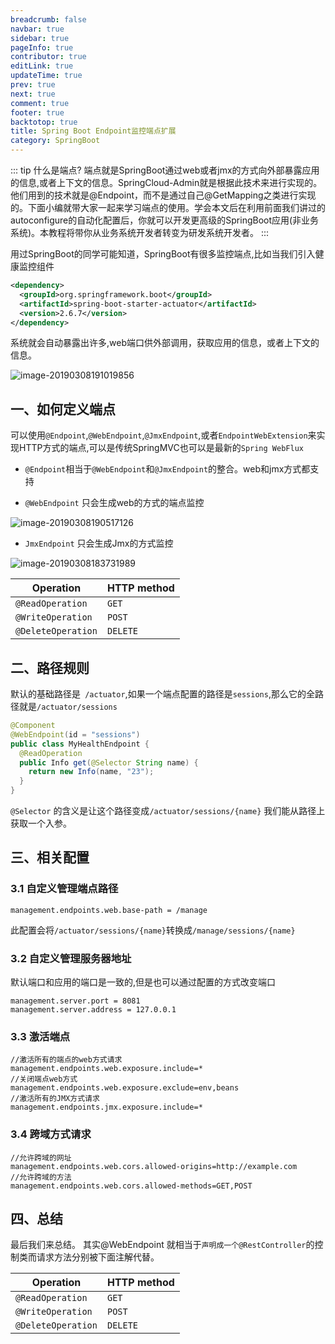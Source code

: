 ```yaml
---
breadcrumb: false
navbar: true
sidebar: true
pageInfo: true
contributor: true
editLink: true
updateTime: true
prev: true
next: true
comment: true
footer: true
backtotop: true
title: Spring Boot Endpoint监控端点扩展
category: SpringBoot
---
```


::: tip
什么是端点? 端点就是SpringBoot通过web或者jmx的方式向外部暴露应用的信息,或者上下文的信息。SpringCloud-Admin就是根据此技术来进行实现的。他们用到的技术就是@Endpoint，而不是通过自己@GetMapping之类进行实现的。下面小编就带大家一起来学习端点的使用。学会本文后在利用前面我们讲过的autoconfigure的自动化配置后，你就可以开发更高级的SpringBoot应用(非业务系统)。本教程将带你从业务系统开发者转变为研发系统开发者。
:::

用过SpringBoot的同学可能知道，SpringBoot有很多监控端点,比如当我们引入健康监控组件

```xml 
<dependency>
  <groupId>org.springframework.boot</groupId>
  <artifactId>spring-boot-starter-actuator</artifactId>
  <version>2.6.7</version>
</dependency>
```

系统就会自动暴露出许多,web端口供外部调用，获取应用的信息，或者上下文的信息。

![image-20190308191019856](https://img.springlearn.cn/learn_010cf865b5c13bd4a2c855dbf383a81d.jpg)


## 一、如何定义端点

可以使用`@Endpoint`,`@WebEndpoint`,`@JmxEndpoint`,或者`EndpointWebExtension`来实现HTTP方式的端点,可以是传统SpringMVC也可以是最新的`Spring WebFlux`


- `@Endpoint`相当于`@WebEndpoint`和`@JmxEndpoint`的整合。web和jmx方式都支持

- `@WebEndpoint` 只会生成web的方式的端点监控

![image-20190308190517126](https://img.springlearn.cn/learn_b2c367712133b4affaf175b38eaad3cc.jpg)

- `JmxEndpoint` 只会生成Jmx的方式监控

![image-20190308183731989](https://img.springlearn.cn/learn_6490cd4917d5633fbbe9b205eb191dde.jpg)

| Operation          | HTTP method |
| ------------------ | ----------- |
| `@ReadOperation`   | `GET`       |
| `@WriteOperation`  | `POST`      |
| `@DeleteOperation` | `DELETE`    |


## 二、路径规则

默认的基础路径是` /actuator`,如果一个端点配置的路径是`sessions`,那么它的全路径就是`/actuator/sessions`

```java
@Component
@WebEndpoint(id = "sessions")
public class MyHealthEndpoint {
  @ReadOperation
  public Info get(@Selector String name) {
    return new Info(name, "23");
  }
}
```

`@Selector` 的含义是让这个路径变成`/actuator/sessions/{name}` 我们能从路径上获取一个入参。


## 三、相关配置

### 3.1 自定义管理端点路径

`management.endpoints.web.base-path = /manage`

此配置会将`/actuator/sessions/{name}`转换成`/manage/sessions/{name}`

### 3.2 自定义管理服务器地址

默认端口和应用的端口是一致的,但是也可以通过配置的方式改变端口

```
management.server.port = 8081
management.server.address = 127.0.0.1
```

### 3.3 激活端点

```
//激活所有的端点的web方式请求
management.endpoints.web.exposure.include=*
//关闭端点web方式
management.endpoints.web.exposure.exclude=env,beans
//激活所有的JMX方式请求
management.endpoints.jmx.exposure.include=*
```

### 3.4 跨域方式请求

```
//允许跨域的网址
management.endpoints.web.cors.allowed-origins=http://example.com
//允许跨域的方法
management.endpoints.web.cors.allowed-methods=GET,POST
```


## 四、总结

最后我们来总结。
其实@WebEndpoint 就相当于`声明成一个@RestController`的控制类而请求方法分别被下面注解代替。

| Operation          | HTTP method |
| ------------------ | ----------- |
| `@ReadOperation`   | `GET`       |
| `@WriteOperation`  | `POST`      |
| `@DeleteOperation` | `DELETE`    |
